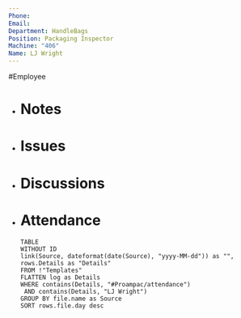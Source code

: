 ```yaml
---
Phone: 
Email: 
Department: HandleBags
Position: Packaging Inspector
Machine: "406"
Name: LJ Wright
---
```

#Employee
- # Notes
- # Issues
- # Discussions
- # Attendance
  
  ```dataview
  TABLE
  WITHOUT ID
  link(Source, dateformat(date(Source), "yyyy-MM-dd")) as "",
  rows.Details as "Details"
  FROM !"Templates"
  FLATTEN log as Details
  WHERE contains(Details, "#Proampac/attendance")
   AND contains(Details, "LJ Wright")
  GROUP BY file.name as Source
  SORT rows.file.day desc
  ```